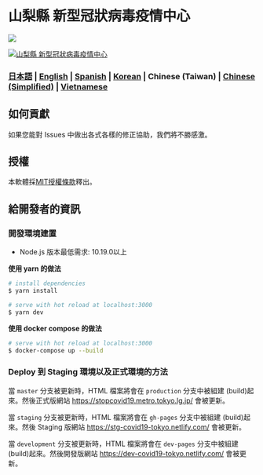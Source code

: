 # 山梨縣 新型冠狀病毒疫情中心

![](https://github.com/tokyo-metropolitan-gov/covid19/workflows/production%20deploy/badge.svg)

[![山梨縣 新型冠狀病毒疫情中心](https://user-images.githubusercontent.com/2931035/76643703-ef278380-6598-11ea-9cf1-4e3a44c93bdc.jpg)](https://stopcovid19.yamanashi.dev/)

### [日本語](./README.md) | [English](./README_EN.md) | [Spanish](./README_ES.md) | [Korean](./README_KO.md) | Chinese (Taiwan) | [Chinese (Simplified)](./README_ZH_CN.md) | [Vietnamese](./README_VI.md)

## 如何貢獻
如果您能對 Issues 中做出各式各樣的修正協助，我們將不勝感激。

## 授權
本軟體採[MIT授權條款](./LICENSE.txt)釋出。

## 給開發者的資訊

### 開發環境建置

- Node.js 版本最低需求: 10.19.0以上

**使用 yarn 的做法**
``` bash
# install dependencies
$ yarn install

# serve with hot reload at localhost:3000
$ yarn dev
```

**使用 docker compose 的做法**
```bash
# serve with hot reload at localhost:3000
$ docker-compose up --build
```

### Deploy 到 Staging 環境以及正式環境的方法

當 `master` 分支被更新時，HTML 檔案將會在 `production` 分支中被組建 (build)起來。然後正式版網站 https://stopcovid19.metro.tokyo.lg.jp/ 會被更新。

當 `staging` 分支被更新時，HTML 檔案將會在 `gh-pages` 分支中被組建 (build)起來。然後 Staging 版網站 https://stg-covid19-tokyo.netlify.com/ 會被更新。

當 `development` 分支被更新時，HTML 檔案將會在 `dev-pages` 分支中被組建 (build)起來。然後開發版網站 https://dev-covid19-tokyo.netlify.com/ 會被更新。
